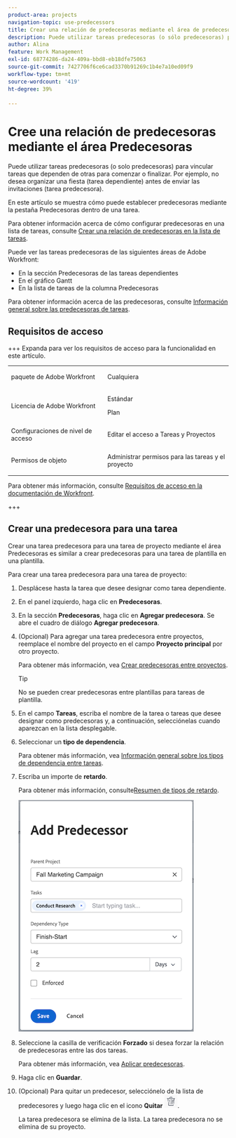 ```yaml
---
product-area: projects
navigation-topic: use-predecessors
title: Crear una relación de predecesoras mediante el área de predecesoras
description: Puede utilizar tareas predecesoras (o sólo predecesoras) para vincular tareas que dependen de otras tareas para comenzar o finalizar.
author: Alina
feature: Work Management
exl-id: 68774286-da24-409a-bbd8-eb18dfe75063
source-git-commit: 7427706f6ce6cad3370b91269c1b4e7a10ed09f9
workflow-type: tm+mt
source-wordcount: '419'
ht-degree: 39%

---
```


# Cree una relación de predecesoras mediante el área Predecesoras

<!-- Audited: 5/2025 -->

Puede utilizar tareas predecesoras (o solo predecesoras) para vincular tareas que dependen de otras para comenzar o finalizar. Por ejemplo, no desea organizar una fiesta (tarea dependiente) antes de enviar las invitaciones (tarea predecesora).

En este artículo se muestra cómo puede establecer predecesoras mediante la pestaña Predecesoras dentro de una tarea.

Para obtener información acerca de cómo configurar predecesoras en una lista de tareas, consulte [Crear una relación de predecesoras en la lista de tareas](../../../manage-work/tasks/use-prdcssrs/create-predecessors-on-task-list.md).

Puede ver las tareas predecesoras de las siguientes áreas de Adobe Workfront:

* En la sección Predecesoras de las tareas dependientes
* En el gráfico Gantt
* En la lista de tareas de la columna Predecesoras

Para obtener información acerca de las predecesoras, consulte [Información general sobre las predecesoras de tareas](../../../manage-work/tasks/use-prdcssrs/predecessors-overview.md).

## Requisitos de acceso

+++ Expanda para ver los requisitos de acceso para la funcionalidad en este artículo.

<table style="table-layout:auto"> 
 <col> 
 <col> 
 <tbody> 
  <tr> 
   <td role="rowheader">paquete de Adobe Workfront</td> 
   <td> <p>Cualquiera</p> </td> 
  </tr> 
  <tr> 
   <td role="rowheader">Licencia de Adobe Workfront</td> 
   <td><p>Estándar</p> 
   <p>Plan</p> </td> 
  </tr> 
  <tr> 
   <td role="rowheader">Configuraciones de nivel de acceso</td> 
   <td> <p>Editar el acceso a Tareas y Proyectos</p> </td> 
  </tr> 
  <tr> 
   <td role="rowheader">Permisos de objeto</td> 
   <td> <p>Administrar permisos para las tareas y el proyecto</p></td> 
  </tr> 
 </tbody> 
</table>

Para obtener más información, consulte [Requisitos de acceso en la documentación de Workfront](/help/quicksilver/administration-and-setup/add-users/access-levels-and-object-permissions/access-level-requirements-in-documentation.md).

+++

## Crear una predecesora para una tarea

Crear una tarea predecesora para una tarea de proyecto mediante el área Predecesoras es similar a crear predecesoras para una tarea de plantilla en una plantilla.

Para crear una tarea predecesora para una tarea de proyecto:

1. Desplácese hasta la tarea que desee designar como tarea dependiente.

1. En el panel izquierdo, haga clic en **Predecesoras**.

1. En la sección **Predecesoras**, haga clic en **Agregar predecesora**. Se abre el cuadro de diálogo **Agregar predecesora**.

1. (Opcional) Para agregar una tarea predecesora entre proyectos, reemplace el nombre del proyecto en el campo **Proyecto principal** por otro proyecto.

   Para obtener más información, vea [Crear predecesoras entre proyectos](../../../manage-work/tasks/use-prdcssrs/cross-project-predecessors.md).

   >[!TIP]
   >
   >No se pueden crear predecesoras entre plantillas para tareas de plantilla.


1. En el campo **Tareas**, escriba el nombre de la tarea o tareas que desee designar como predecesoras y, a continuación, selecciónelas cuando aparezcan en la lista desplegable.

1. Seleccionar un **tipo de dependencia**.

   Para obtener más información, vea [Información general sobre los tipos de dependencia entre tareas](../../../manage-work/tasks/use-prdcssrs/task-dependency-types.md).

1. Escriba un importe de **retardo**.

   Para obtener más información, consulte[Resumen de tipos de retardo](../../../manage-work/tasks/use-prdcssrs/lag-types.md).

   ![Cuadro de diálogo Agregar predecesora](assets/add-predecessor-dialog-box.png)

1. Seleccione la casilla de verificación **Forzado** si desea forzar la relación de predecesoras entre las dos tareas.

   Para obtener más información, vea [Aplicar predecesoras](../../../manage-work/tasks/use-prdcssrs/enforced-predecessors.md).

1. Haga clic en **Guardar**.

1. (Opcional) Para quitar un predecesor, selecciónelo de la lista de predecesores y luego haga clic en el icono **Quitar** ![Quitar icono](assets/remove-or-delete-icon.png).

   La tarea predecesora se elimina de la lista. La tarea predecesora no se elimina de su proyecto.
